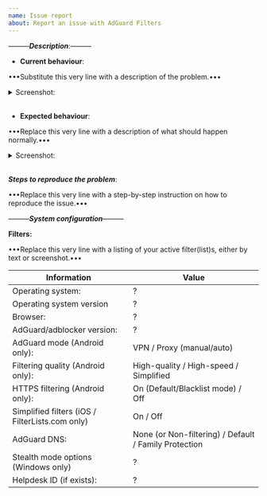 ```yaml
---
name: Issue report
about: Report an issue with AdGuard Filters
---
```


[//]: # (***You can delete or ignore strings starting with "[//]:" They will not be visible either way.)

———***Description***:———
* **Current behaviour**: 

•••Substitute this very line with a description of the problem.•••

<details><summary>Screenshot:</summary>

•••Replace this very line with a screenshot paste or link.•••
</details><br/>

* **Expected behaviour**: 

•••Replace this very line with a description of what should happen normally.•••

[//]: # (If needed, provide a screenshot below, same as above)

<details><summary>Screenshot:</summary>

•••Replace this very line with a screenshot paste or link.•••
</details><br/>

***Steps to reproduce the problem***:

•••Replace this very line with a step-by-step instruction on how to reproduce the issue.•••

———***System configuration***———

**Filters:**

•••Replace this very line with a listing of your active filter(list)s, either by text or screenshot.•••

[//]: # (Please enter the correct values for your case to the table below)

Information                            | Value
---                                    | ---
Operating system:                      | ?
Operating system version               | ?
Browser:                               | ?
AdGuard/adblocker version:             | ?
AdGuard mode (Android only):           | VPN / Proxy (manual/auto)
Filtering quality (Android only):      | High-quality / High-speed / Simplified
HTTPS filtering (Android only):        | On (Default/Blacklist mode) / Off
Simplified filters (iOS / FilterLists.com only) | On / Off
AdGuard DNS:                           | None (or Non-filtering) / Default / Family Protection
Stealth mode options (Windows only)    | ?
Helpdesk ID (if exists):               | ?

[//]: # (This template is meant for missed ad/false positive reports, for other type of reports edit it accordingly)
[//]: # (If this is a crash report, include the crashlog with https://gist.github.com/)
